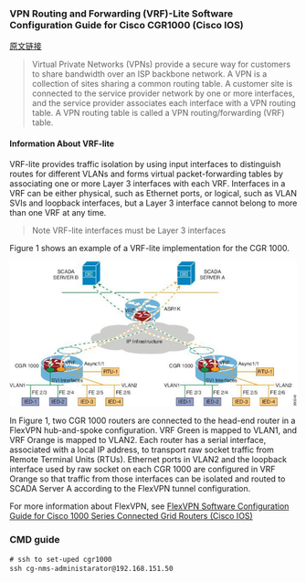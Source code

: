 ### VPN Routing and Forwarding (VRF)-Lite Software Configuration Guide for Cisco CGR1000 (Cisco IOS)

[ 原文链接 ](https://www.cisco.com/c/en/us/td/docs/routers/connectedgrid/cgr1000/ios/software/15_4_1_cg/vrf_cgr1000.html#pgfId-1180836)

> Virtual Private Networks (VPNs) provide a secure way for customers to share bandwidth over an ISP backbone network. A VPN is a collection of sites sharing a common routing table. A customer site is connected to the service provider network by one or more interfaces, and the service provider associates each interface with a VPN routing table. A VPN routing table is called a VPN routing/forwarding (VRF) table.

#### Information About VRF-lite
VRF-lite provides traffic isolation by using input interfaces to distinguish routes for different VLANs and forms virtual packet-forwarding tables by associating one or more Layer 3 interfaces with each VRF. Interfaces in a VRF can be either physical, such as Ethernet ports, or logical, such as VLAN SVIs and loopback interfaces, but a Layer 3 interface cannot belong to more than one VRF at any time.

> Note	VRF-lite interfaces must be Layer 3 interfaces

Figure 1 shows an example of a VRF-lite implementation for the CGR 1000.

![VRF-lite Example](./img/vrflite.jpg)

In Figure 1, two CGR 1000 routers are connected to the head-end router in a FlexVPN hub-and-spoke configuration. VRF Green is mapped to VLAN1, and VRF Orange is mapped to VLAN2. Each router has a serial interface, associated with a local IP address, to transport raw socket traffic from Remote Terminal Units (RTUs). Ethernet ports in VLAN2 and the loopback interface used by raw socket on each CGR 1000 are configured in VRF Orange so that traffic from those interfaces can be isolated and routed to SCADA Server A according to the FlexVPN tunnel configuration.

For more information about FlexVPN, see [FlexVPN Software Configuration Guide for Cisco 1000 Series Connected Grid Routers (Cisco IOS)](https://www.cisco.com/c/en/us/support/routers/1000-series-connected-grid-routers/products-installation-and-configuration-guides-list.html)





### CMD guide

```shell
# ssh to set-uped cgr1000
ssh cg-nms-administarator@192.168.151.50


```